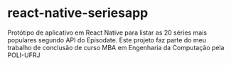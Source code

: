 # react-native-seriesapp
Protótipo de aplicativo em React Native para listar as 20 séries mais populares segundo API do Episodate. Este projeto faz parte do meu trabalho de conclusão de curso MBA em Engenharia da Computação pela POLI-UFRJ
